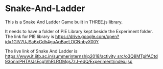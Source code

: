 # Snake-And-Ladder
This is a Snake And Ladder Game built in THREE.js library.

It needs to have a folder of PIE Library kept beside the Experiment folder.
The link for PIE library is https://drive.google.com/open?id=1GIV7UJSa6xGdh4guAqBaeLOCNnbyX00Y

The live link of Snake And Ladder is https://www.it.iitb.ac.in/summerinternship2018/activity_src/o3Q8MTpifACtd93onmPHTA/JsEcgIVhRLROMgs7zJ-edQ/Experiment/index.jsp
